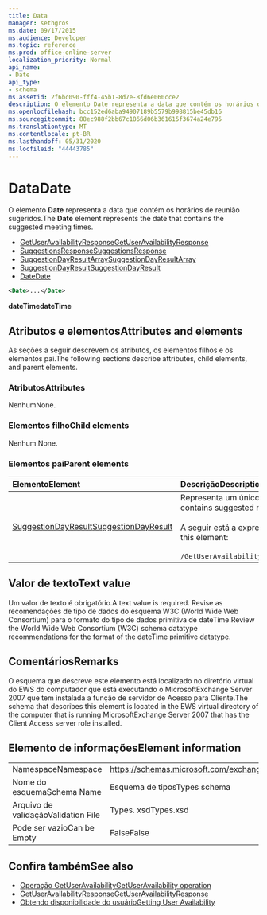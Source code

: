 ```yaml
---
title: Data
manager: sethgros
ms.date: 09/17/2015
ms.audience: Developer
ms.topic: reference
ms.prod: office-online-server
localization_priority: Normal
api_name:
- Date
api_type:
- schema
ms.assetid: 2f6bc090-fff4-45b1-8d7e-8fd6e060cce2
description: O elemento Date representa a data que contém os horários de reunião sugeridos.
ms.openlocfilehash: bcc152ed6aba94907189b5579b998815be45db16
ms.sourcegitcommit: 88ec988f2bb67c1866d06b361615f3674a24e795
ms.translationtype: MT
ms.contentlocale: pt-BR
ms.lasthandoff: 05/31/2020
ms.locfileid: "44443785"
---
```

# <a name="date"></a><span data-ttu-id="34ccc-103">Data</span><span class="sxs-lookup"><span data-stu-id="34ccc-103">Date</span></span>

<span data-ttu-id="34ccc-104">O elemento **Date** representa a data que contém os horários de reunião sugeridos.</span><span class="sxs-lookup"><span data-stu-id="34ccc-104">The **Date** element represents the date that contains the suggested meeting times.</span></span> 
  
- [<span data-ttu-id="34ccc-105">GetUserAvailabilityResponse</span><span class="sxs-lookup"><span data-stu-id="34ccc-105">GetUserAvailabilityResponse</span></span>](getuseravailabilityresponse.md) 
- [<span data-ttu-id="34ccc-106">SuggestionsResponse</span><span class="sxs-lookup"><span data-stu-id="34ccc-106">SuggestionsResponse</span></span>](suggestionsresponse.md) 
- [<span data-ttu-id="34ccc-107">SuggestionDayResultArray</span><span class="sxs-lookup"><span data-stu-id="34ccc-107">SuggestionDayResultArray</span></span>](suggestiondayresultarray.md)  
- [<span data-ttu-id="34ccc-108">SuggestionDayResult</span><span class="sxs-lookup"><span data-stu-id="34ccc-108">SuggestionDayResult</span></span>](suggestiondayresult.md)  
- [<span data-ttu-id="34ccc-109">Date</span><span class="sxs-lookup"><span data-stu-id="34ccc-109">Date</span></span>](date.md)
  
```xml
<Date>...</Date>
```

<span data-ttu-id="34ccc-110">**dateTime**</span><span class="sxs-lookup"><span data-stu-id="34ccc-110">**dateTime**</span></span>

## <a name="attributes-and-elements"></a><span data-ttu-id="34ccc-111">Atributos e elementos</span><span class="sxs-lookup"><span data-stu-id="34ccc-111">Attributes and elements</span></span>

<span data-ttu-id="34ccc-112">As seções a seguir descrevem os atributos, os elementos filhos e os elementos pai.</span><span class="sxs-lookup"><span data-stu-id="34ccc-112">The following sections describe attributes, child elements, and parent elements.</span></span>
  
### <a name="attributes"></a><span data-ttu-id="34ccc-113">Atributos</span><span class="sxs-lookup"><span data-stu-id="34ccc-113">Attributes</span></span>

<span data-ttu-id="34ccc-114">Nenhum</span><span class="sxs-lookup"><span data-stu-id="34ccc-114">None.</span></span>
  
### <a name="child-elements"></a><span data-ttu-id="34ccc-115">Elementos filho</span><span class="sxs-lookup"><span data-stu-id="34ccc-115">Child elements</span></span>

<span data-ttu-id="34ccc-116">Nenhum.</span><span class="sxs-lookup"><span data-stu-id="34ccc-116">None.</span></span>
  
### <a name="parent-elements"></a><span data-ttu-id="34ccc-117">Elementos pai</span><span class="sxs-lookup"><span data-stu-id="34ccc-117">Parent elements</span></span>

|<span data-ttu-id="34ccc-118">**Elemento**</span><span class="sxs-lookup"><span data-stu-id="34ccc-118">**Element**</span></span>|<span data-ttu-id="34ccc-119">**Descrição**</span><span class="sxs-lookup"><span data-stu-id="34ccc-119">**Description**</span></span>|
|:-----|:-----|
|[<span data-ttu-id="34ccc-120">SuggestionDayResult</span><span class="sxs-lookup"><span data-stu-id="34ccc-120">SuggestionDayResult</span></span>](suggestiondayresult.md) <br/> |<span data-ttu-id="34ccc-121">Representa um único dia que contém horários de reunião sugeridos.</span><span class="sxs-lookup"><span data-stu-id="34ccc-121">Represents a single day that contains suggested meeting times.</span></span>  <br/><br/><span data-ttu-id="34ccc-122">A seguir está a expressão XPath 2,0 para este elemento:</span><span class="sxs-lookup"><span data-stu-id="34ccc-122">The following is the XPath 2.0 expression to this element:</span></span><br/><br/>  `/GetUserAvailabilityResponse/SuggestionsResponse/SuggestionDayResultArray/SuggestionDayResult[i]` <br/> |
   
## <a name="text-value"></a><span data-ttu-id="34ccc-123">Valor de texto</span><span class="sxs-lookup"><span data-stu-id="34ccc-123">Text value</span></span>

<span data-ttu-id="34ccc-124">Um valor de texto é obrigatório.</span><span class="sxs-lookup"><span data-stu-id="34ccc-124">A text value is required.</span></span> <span data-ttu-id="34ccc-125">Revise as recomendações de tipo de dados do esquema W3C (World Wide Web Consortium) para o formato do tipo de dados primitiva de dateTime.</span><span class="sxs-lookup"><span data-stu-id="34ccc-125">Review the World Wide Web Consortium (W3C) schema datatype recommendations for the format of the dateTime primitive datatype.</span></span>
  
## <a name="remarks"></a><span data-ttu-id="34ccc-126">Comentários</span><span class="sxs-lookup"><span data-stu-id="34ccc-126">Remarks</span></span>

<span data-ttu-id="34ccc-127">O esquema que descreve este elemento está localizado no diretório virtual do EWS do computador que está executando o MicrosoftExchange Server 2007 que tem instalada a função de servidor de Acesso para Cliente.</span><span class="sxs-lookup"><span data-stu-id="34ccc-127">The schema that describes this element is located in the EWS virtual directory of the computer that is running MicrosoftExchange Server 2007 that has the Client Access server role installed.</span></span>
  
## <a name="element-information"></a><span data-ttu-id="34ccc-128">Elemento de informações</span><span class="sxs-lookup"><span data-stu-id="34ccc-128">Element information</span></span>

|||
|:-----|:-----|
|<span data-ttu-id="34ccc-129">Namespace</span><span class="sxs-lookup"><span data-stu-id="34ccc-129">Namespace</span></span>  <br/> |https://schemas.microsoft.com/exchange/services/2006/types  <br/> |
|<span data-ttu-id="34ccc-130">Nome do esquema</span><span class="sxs-lookup"><span data-stu-id="34ccc-130">Schema Name</span></span>  <br/> |<span data-ttu-id="34ccc-131">Esquema de tipos</span><span class="sxs-lookup"><span data-stu-id="34ccc-131">Types schema</span></span>  <br/> |
|<span data-ttu-id="34ccc-132">Arquivo de validação</span><span class="sxs-lookup"><span data-stu-id="34ccc-132">Validation File</span></span>  <br/> |<span data-ttu-id="34ccc-133">Types. xsd</span><span class="sxs-lookup"><span data-stu-id="34ccc-133">Types.xsd</span></span>  <br/> |
|<span data-ttu-id="34ccc-134">Pode ser vazio</span><span class="sxs-lookup"><span data-stu-id="34ccc-134">Can be Empty</span></span>  <br/> |<span data-ttu-id="34ccc-135">False</span><span class="sxs-lookup"><span data-stu-id="34ccc-135">False</span></span>  <br/> |
   
## <a name="see-also"></a><span data-ttu-id="34ccc-136">Confira também</span><span class="sxs-lookup"><span data-stu-id="34ccc-136">See also</span></span>

- [<span data-ttu-id="34ccc-137">Operação GetUserAvailability</span><span class="sxs-lookup"><span data-stu-id="34ccc-137">GetUserAvailability operation</span></span>](getuseravailability-operation.md) 
- [<span data-ttu-id="34ccc-138">GetUserAvailabilityResponse</span><span class="sxs-lookup"><span data-stu-id="34ccc-138">GetUserAvailabilityResponse</span></span>](getuseravailabilityresponse.md)
- [<span data-ttu-id="34ccc-139">Obtendo disponibilidade do usuário</span><span class="sxs-lookup"><span data-stu-id="34ccc-139">Getting User Availability</span></span>](https://msdn.microsoft.com/library/d4133fcb-9b0f-4e6b-aadf-a389da83516a%28Office.15%29.aspx)

